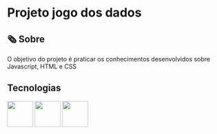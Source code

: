 <h1>Projeto jogo dos dados</h1>

<h2>🗞 Sobre</h2>
<p>O objetivo do projeto é praticar os conhecimentos desenvolvidos sobre Javascript, HTML e CSS</p>

<h2>Tecnologias</h2>
<div>
<img src="https://cdn.jsdelivr.net/gh/devicons/devicon@latest/icons/javascript/javascript-original.svg" width = 60px  />
<img src="https://cdn.jsdelivr.net/gh/devicons/devicon@latest/icons/html5/html5-original.svg" width = 60px />
<img src="https://cdn.jsdelivr.net/gh/devicons/devicon@latest/icons/css3/css3-original.svg" width = 60px  />
</div>
          
          
